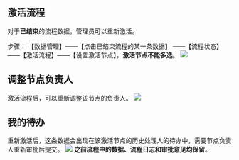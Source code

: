 ## 激活流程
对于**已结束**的流程数据，管理员可以重新激活。

步骤：
【数据管理】——【点击已结束流程的某一条数据】 ——【流程状态】——【激活流程】——【设置激活节点】，**激活节点不能多选**。
![](http://docfiles.baibaoyun.com/lvYawEeLsnQqrfF5JoBw6QjoJ7e8)

## 调整节点负责人
激活流程后，可以重新调整该节点的负责人。
![](http://docfiles.baibaoyun.com/lkEA5xvFqkoo42Vw7NFM8pCB3C-5)
## 我的待办
重新激活后，这条数据会出现在该激活节点的历史处理人的待办中，需要节点负责人重新审批后提交。
![](http://docfiles.baibaoyun.com/Fk-QwBRO3CYEAIIqJa8uIv3zNmG9)
**之前流程中的数据、流程日志和审批意见均保留**。



